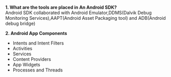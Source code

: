 **1. What are the tools are placed in An Android SDK?**    
Android SDK collaborated with Android Emulator,DDMS(Dalvik Debug Monitoring Services),AAPT(Android Asset Packaging tool) and ADB(Android debug bridge)


**2. Android App Components**
- Intents and Intent Filters
- Activities
- Services
- Content Providers
- App Widgets
- Processes and Threads


